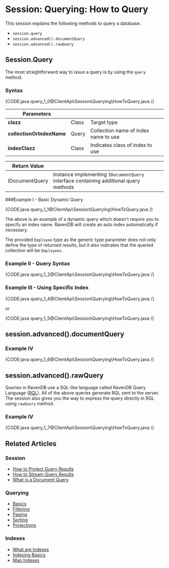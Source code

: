 # Session: Querying: How to Query

This session explains the following methods to query a database:

* `session.query`
* `session.advanced().documentQuery`
* `session.advanced().rawQuery`

## Session.Query

The most straightforward way to issue a query is by using the `query` method.

### Syntax

{CODE:java query_1_0@ClientApi\Session\Querying\HowToQuery.java /}

| Parameters | | |
| ------------- | ------------- | ----- |
| **clazz** | Class | Target type |
| **collectionOrIndexName** | Query | Collection name of index name to use |
| **indexClazz** | Class | Indicates class of index to use |

| Return Value | | 
| ------------- | ----- |
| IDocumentQuery | Instance implementing `IDocumentQuery` interface containing additional query methods|


###Example I - Basic Dynamic Query

{CODE:java query_1_1@ClientApi\Session\Querying\HowToQuery.java /}

The above is an example of a dynamic query which doesn't require you to specify an index name. RavenDB will create an auto index automatically if necessary.

The provided `Employee` type as the generic type parameter does not only define the type of returned
results, but it also indicates that the queried collection will be `Employees`.

### Example II - Query Syntax

{CODE:java query_1_2@ClientApi\Session\Querying\HowToQuery.java /}

### Example III - Using Specific Index

{CODE:java query_1_4@ClientApi\Session\Querying\HowToQuery.java /}

or 

{CODE:java query_1_5@ClientApi\Session\Querying\HowToQuery.java /}

## session.advanced().documentQuery

### Example IV

{CODE:java query_1_6@ClientApi\Session\Querying\HowToQuery.java /}

## session.advanced().rawQuery

Queries in RavenDB use a SQL-like language called RavenDB Query Language ([RQL](../../../indexes/querying/what-is-rql)). All of the above queries generate RQL sent to the server. The session also gives you the way to express the query directly in RQL using `rawQuery` method.

### Example IV

{CODE:java query_1_7@ClientApi\Session\Querying\HowToQuery.java /}

## Related Articles

### Session

- [How to Project Query Results](../../../client-api/session/querying/how-to-project-query-results)
- [How to Stream Query Results](../../../client-api/session/querying/how-to-stream-query-results)
- [What is a Document Query](../../../client-api/session/querying/document-query/what-is-document-query)

### Querying

- [Basics](../../../indexes/querying/basics)
- [Filtering](../../../indexes/querying/filtering)
- [Paging](../../../indexes/querying/paging)
- [Sorting](../../../indexes/querying/sorting)
- [Projections](../../../indexes/querying/projections)

### Indexes

- [What are Indexes](../../../indexes/what-are-indexes)  
- [Indexing Basics](../../../indexes/indexing-basics)
- [Map Indexes](../../../indexes/map-indexes)
